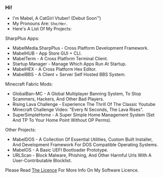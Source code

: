 ### Hi!

- I'm Mabel, A CatGirl Vtuber! (Debut Soon™)
- My Pronouns Are: `She/Her`.
- Here's A List Of My Projects:

SharpPlus Apps:
  - MabelMedia.SharpPlus - Cross Platform Development Framework.
  - MabelHUB - App Store GUI + CLI.
  - MabelTerm - A Cross Platform Terminal Client.
  - Startup Manager - Manage Which Apps Run At Startup.
  - MabelHEX - A Cross Platform Hex Editor.
  - MabelBBS - A Client + Server Self Hosted BBS System.

Minecraft Fabric Mods:
  - GlobalBan-MC - A Global Multiplayer Banning System, To Stop Scammers, Hackers, And Other Bad Players.
  - Rising Lava Challenge - Experience The Thrill Of The Classic Youtube Minecraft Challenge Video: "Every N Seconds, The Lava Rises".
  - SuperSimpleHome - A Super Simple Home Management System (Set And TP To Your Home Point Without OP Perms).

Other Projects:
  - MabelDOS - A Collection Of Essential Utilities, Custom Built Installer, And Development Framework For DOS Compatible Operating Systems.
  - MabelOS - A Basic UEFI Bootloader Prototype.
  - URLScan - Block Malware, Phishing, And Other Harmful Urls With A User-Contributable Blocklist.

Please Read <a href="https://github.com/MabelMedia-LLC/MCSPSL/">The Licence</a> For More Info On My Software Licence.
